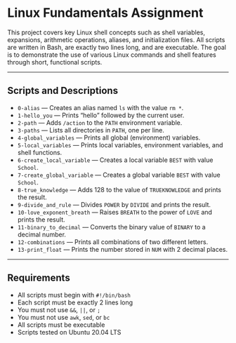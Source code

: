 # Linux Fundamentals Assignment

This project covers key Linux shell concepts such as shell variables, expansions, arithmetic operations, aliases, and initialization files. All scripts are written in Bash, are exactly two lines long, and are executable. The goal is to demonstrate the use of various Linux commands and shell features through short, functional scripts.

---

## Scripts and Descriptions

- `0-alias` — Creates an alias named `ls` with the value `rm *`.
- `1-hello_you` — Prints “hello” followed by the current user.
- `2-path` — Adds `/action` to the `PATH` environment variable.
- `3-paths` — Lists all directories in `PATH`, one per line.
- `4-global_variables` — Prints all global (environment) variables.
- `5-local_variables` — Prints local variables, environment variables, and shell functions.
- `6-create_local_variable` — Creates a local variable `BEST` with value `School`.
- `7-create_global_variable` — Creates a global variable `BEST` with value `School`.
- `8-true_knowledge` — Adds 128 to the value of `TRUEKNOWLEDGE` and prints the result.
- `9-divide_and_rule` — Divides `POWER` by `DIVIDE` and prints the result.
- `10-love_exponent_breath` — Raises `BREATH` to the power of `LOVE` and prints the result.
- `11-binary_to_decimal` — Converts the binary value of `BINARY` to a decimal number.
- `12-combinations` — Prints all combinations of two different letters.
- `13-print_float` — Prints the number stored in `NUM` with 2 decimal places.

---

## Requirements

- All scripts must begin with `#!/bin/bash`
- Each script must be exactly 2 lines long
- You must not use `&&`, `||`, or `;`
- You must not use `awk`, `sed`, or `bc`
- All scripts must be executable
- Scripts tested on Ubuntu 20.04 LTS

